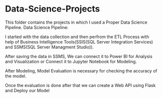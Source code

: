 # Data-Science-Projects

This folder contains the projects in which I used a Proper Data Science Pipeline.
Data Science Pipeline:

I started with the data collection and then perfrom the ETL Process with help of Business Intelligence Tools(SSIS(SQL Server Integration Services) and SSMS(SQL Server Managment Studio)).

After saving the data in SSMS, We can connect it to Power BI for Analysis and Visualization or Connect it to Jupyter Notebook for Modeling.

After Modeling, Model Evaluation is necessary for checking the accuracy of the model.

Once the evaluation is done after that we can create a Web API using Flask and Deploy our Model

